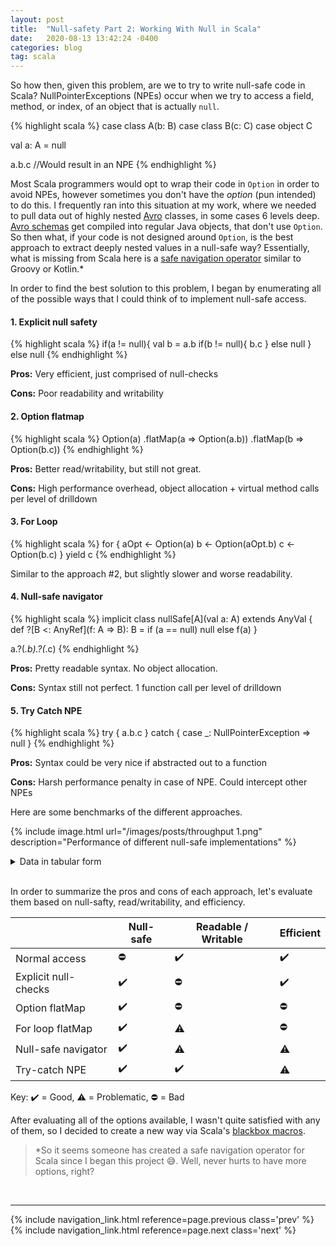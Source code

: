 ```yaml
---
layout: post
title:  "Null-safety Part 2: Working With Null in Scala"
date:   2020-08-13 13:42:24 -0400
categories: blog
tag: scala
---
```


So how then, given this problem, are we to try to write null-safe code in Scala?  NullPointerExceptions (NPEs) occur when we try to access a field, method, or index, of an object that is actually `null`.

{% highlight scala %}
case class A(b: B)
case class B(c: C)
case object C

val a: A = null

a.b.c //Would result in an NPE
{% endhighlight %}

Most Scala programmers would opt to wrap their code in `Option` in order to avoid NPEs, however sometimes you don't have the *option* (pun intended) to do this.  I frequently ran into this situation at my work, where we needed to pull data out of highly nested [Avro](https://en.wikipedia.org/wiki/Apache_Avro) classes, in some cases 6 levels deep.  [Avro schemas](https://avro.apache.org/docs/current/idl.html) get compiled into regular Java objects, that don't use `Option`.  So then what, if your code is not designed around `Option`, is the best approach to extract deeply nested values in a null-safe way?  Essentially, what is missing from Scala here is a [safe navigation operator](https://en.wikipedia.org/wiki/Safe_navigation_operator) similar to Groovy or Kotlin.*

In order to find the best solution to this problem, I began by enumerating all of the possible ways that I could think of to implement null-safe access.

#### 1. Explicit null safety
{% highlight scala %}
if(a != null){
   val b = a.b
   if(b != null){
       b.c
   } else null
} else null
{% endhighlight %}

**Pros:** Very efficient, just comprised of null-checks

**Cons:** Poor readability and writability
    
#### 2. Option flatmap

{% highlight scala %}
Option(a)
   .flatMap(a => Option(a.b))
   .flatMap(b => Option(b.c))
{% endhighlight %}

**Pros:** Better read/writability, but still not great.
   
**Cons:** High performance overhead, object allocation + virtual method calls per level of drilldown

#### 3. For Loop
{% highlight scala %}
for {
 aOpt <- Option(a)
 b <- Option(aOpt.b)
 c <- Option(b.c)
} yield c
{% endhighlight %}

Similar to the approach #2, but slightly slower and worse readability.
   
#### 4. Null-safe navigator
{% highlight scala %}
implicit class nullSafe[A](val a: A) extends AnyVal {
 def ?[B <: AnyRef](f: A => B): B = if (a == null) null else f(a)
}

a.?(_.b).?(_.c)
{% endhighlight %}

**Pros:** Pretty readable syntax.  No object allocation.

**Cons:** Syntax still not perfect.  1 function call per level of drilldown

#### 5. Try Catch NPE
{% highlight scala %}
try { a.b.c } catch {
 case _: NullPointerException => null
}
{% endhighlight %}

**Pros:** Syntax could be very nice if abstracted out to a function

**Cons:** Harsh performance penalty in case of NPE.  Could intercept other NPEs

Here are some benchmarks of the different approaches.

{% include image.html url="/images/posts/throughput 1.png" description="Performance of different null-safe implementations" %}

<details>
  <summary>Data in tabular form</summary>
{% highlight text %}
[info] Benchmark                             Mode  Cnt    Score   Error   Units
[info] Benchmarks.fastButUnsafe             thrpt   20  230.157 ± 0.572  ops/us
[info] Benchmarks.explicitSafeAbsent        thrpt   20  429.090 ± 0.842  ops/us
[info] Benchmarks.explicitSafePresent       thrpt   20  231.400 ± 0.660  ops/us
[info] Benchmarks.optionSafeAbsent          thrpt   20  139.369 ± 0.272  ops/us
[info] Benchmarks.optionSafePresent         thrpt   20  129.394 ± 0.102  ops/us
[info] Benchmarks.loopSafeAbsent            thrpt   20  114.330 ± 0.113  ops/us
[info] Benchmarks.loopSafePresent           thrpt   20   59.513 ± 0.097  ops/us
[info] Benchmarks.nullSafeNavigatorAbsent   thrpt   20  274.222 ± 0.441  ops/us
[info] Benchmarks.nullSafeNavigatorPresent  thrpt   20  181.356 ± 1.538  ops/us
[info] Benchmarks.tryCatchSafeAbsent        thrpt   20  254.158 ± 0.686  ops/us
[info] Benchmarks.tryCatchSafePresent       thrpt   20  230.081 ± 0.659  ops/us
[success] Total time: 3909 s, completed Feb 24, 2019 3:03:02 PM
{% endhighlight %}
</details><br/>

In order to summarize the pros and cons of each approach, let's evaluate them based on null-safty, read/writability, and efficiency.

|                      	| Null-safe 	| Readable / Writable 	| Efficient 	|
|----------------------	|-----------	|-------------------	|-----------	|
| Normal access        	| :no_entry:         	| :heavy_check_mark:️            | :heavy_check_mark:️    |
| Explicit null-checks 	| :heavy_check_mark:️    | :no_entry:                 	| :heavy_check_mark:️    |
| Option flatMap       	| :heavy_check_mark:️    | :no_entry:                 	| :no_entry:         	|
| For loop flatMap     	| :heavy_check_mark:️    | :warning:️                 	| :no_entry:         	|
| Null-safe navigator  	| :heavy_check_mark:️    | :warning:️                 	| :warning:️         	|
| Try-catch NPE        	| :heavy_check_mark:️    | :heavy_check_mark:️            | :warning:️         	|

Key: :heavy_check_mark:️ = Good, :warning: = Problematic, :no_entry: = Bad

After evaluating all of the options available, I wasn't quite satisfied with any of them, so I decided to create a new way via Scala's [blackbox macros](https://docs.scala-lang.org/overviews/macros/blackbox-whitebox.html).

> \*So it seems someone has created a safe navigation operator for Scala since I began this project :sweat_smile:.  Well, never hurts to have more options, right?

<br/>

***

<div class="PageNavigation">
  {% include navigation_link.html reference=page.previous class='prev' %}
  {% include navigation_link.html reference=page.next class='next' %}
</div>